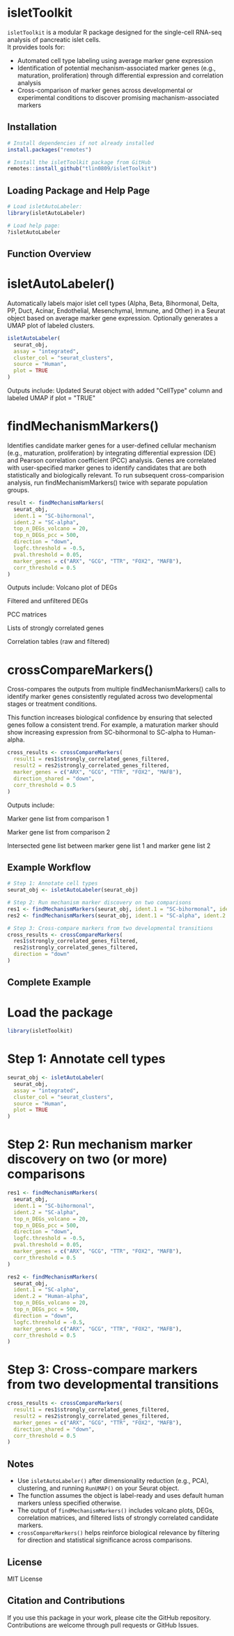 # isletToolkit

`isletToolkit` is a modular R package designed for the single-cell RNA-seq analysis of pancreatic islet cells.  
It provides tools for:

- Automated cell type labeling using average marker gene expression
- Identification of potential mechanism-associated marker genes (e.g., maturation, proliferation) through differential expression and correlation analysis
- Cross-comparison of marker genes across developmental or experimental conditions to discover promising machanism-associated markers

## Installation

```r
# Install dependencies if not already installed
install.packages("remotes")

# Install the isletToolkit package from GitHub
remotes::install_github("tlin0809/isletToolkit")
```

## Loading Package and Help Page
```r
# Load isletAutoLabeler: 
library(isletAutoLabeler)
```

```r
# Load help page: 
?isletAutoLabeler
```

## Function Overview  

# isletAutoLabeler()
Automatically labels major islet cell types (Alpha, Beta, Bihormonal, Delta, PP, 
Duct, Acinar, Endothelial, Mesenchymal, Immune, and Other) in a Seurat object 
based on average marker gene expression. 
Optionally generates a UMAP plot of labeled clusters.

```r
isletAutoLabeler(
  seurat_obj,
  assay = "integrated",
  cluster_col = "seurat_clusters",
  source = "Human",
  plot = TRUE
)
```
Outputs include: 
Updated Seurat object with added "CellType" column and labeled UMAP if plot = "TRUE"

# findMechanismMarkers()
Identifies candidate marker genes for a user-defined cellular mechanism (e.g., 
maturation, proliferation) by integrating differential expression (DE) and Pearson
correlation coefficient (PCC) analysis.
Genes are correlated with user-specified marker genes to identify candidates that
are both statistically and biologically relevant.
To run subsequent cross-comparision analysis, run findMechanismMarkers() twice 
with separate population groups.
```r
result <- findMechanismMarkers(
  seurat_obj,
  ident.1 = "SC-bihormonal",
  ident.2 = "SC-alpha",
  top_n_DEGs_volcano = 20,
  top_n_DEGs_pcc = 500,
  direction = "down",
  logfc.threshold = -0.5,
  pval.threshold = 0.05,
  marker_genes = c("ARX", "GCG", "TTR", "FOX2", "MAFB"),
  corr_threshold = 0.5
)
```
Outputs include: 
Volcano plot of DEGs

Filtered and unfiltered DEGs

PCC matrices

Lists of strongly correlated genes

Correlation tables (raw and filtered)

# crossCompareMarkers()
Cross-compares the outputs from multiple findMechanismMarkers() calls to identify
marker genes consistently regulated across two developmental stages or treatment conditions.

This function increases biological confidence by ensuring that selected genes 
follow a consistent trend. For example, a maturation marker should show increasing
expression from SC-bihormonal to SC-alpha to Human-alpha.
```r
cross_results <- crossCompareMarkers(
  result1 = res1$strongly_correlated_genes_filtered,
  result2 = res2$strongly_correlated_genes_filtered,
  marker_genes = c("ARX", "GCG", "TTR", "FOX2", "MAFB"),
  direction_shared = "down",
  corr_threshold = 0.5
)
```
Outputs include:

Marker gene list from comparison 1

Marker gene list from comparison 2

Intersected gene list between marker gene list 1 and marker gene list 2

## Example Workflow 
```r
# Step 1: Annotate cell types
seurat_obj <- isletAutoLabeler(seurat_obj)

# Step 2: Run mechanism marker discovery on two comparisons
res1 <- findMechanismMarkers(seurat_obj, ident.1 = "SC-bihormonal", ident.2 = "SC-alpha", ...)
res2 <- findMechanismMarkers(seurat_obj, ident.1 = "SC-alpha", ident.2 = "Human-alpha", ...)

# Step 3: Cross-compare markers from two developmental transitions
cross_results <- crossCompareMarkers(
  res1$strongly_correlated_genes_filtered,
  res2$strongly_correlated_genes_filtered,
  direction = "down"
)
```

## Complete Example

# Load the package
```r
library(isletToolkit)
```

# Step 1: Annotate cell types
```r
seurat_obj <- isletAutoLabeler(
  seurat_obj,
  assay = "integrated",
  cluster_col = "seurat_clusters",
  source = "Human",
  plot = TRUE
)
```

# Step 2: Run mechanism marker discovery on two (or more) comparisons
```r
res1 <- findMechanismMarkers(
  seurat_obj,
  ident.1 = "SC-bihormonal",
  ident.2 = "SC-alpha",
  top_n_DEGs_volcano = 20,
  top_n_DEGs_pcc = 500,
  direction = "down",
  logfc.threshold = -0.5,
  pval.threshold = 0.05,
  marker_genes = c("ARX", "GCG", "TTR", "FOX2", "MAFB"),
  corr_threshold = 0.5
)
```

```r
res2 <- findMechanismMarkers(
  seurat_obj,
  ident.1 = "SC-alpha",
  ident.2 = "Human-alpha",
  top_n_DEGs_volcano = 20,
  top_n_DEGs_pcc = 500,
  direction = "down",
  logfc.threshold = -0.5,
  marker_genes = c("ARX", "GCG", "TTR", "FOX2", "MAFB"),
  corr_threshold = 0.5
)
```

# Step 3: Cross-compare markers from two developmental transitions
```r
cross_results <- crossCompareMarkers(
  result1 = res1$strongly_correlated_genes_filtered,
  result2 = res2$strongly_correlated_genes_filtered,
  marker_genes = c("ARX", "GCG", "TTR", "FOX2", "MAFB"),
  direction_shared = "down",
  corr_threshold = 0.5
)
```

## Notes

- Use `isletAutoLabeler()` after dimensionality reduction (e.g., PCA), clustering, and running `RunUMAP()` on your Seurat object.
- The function assumes the object is label-ready and uses default human markers unless specified otherwise.
- The output of `findMechanismMarkers()` includes volcano plots, DEGs, correlation matrices, and filtered lists of strongly correlated candidate markers.
- `crossCompareMarkers()` helps reinforce biological relevance by filtering for direction and statistical significance across comparisons.

## License

MIT License

## Citation and Contributions

If you use this package in your work, please cite the GitHub repository.  
Contributions are welcome through pull requests or GitHub Issues.
